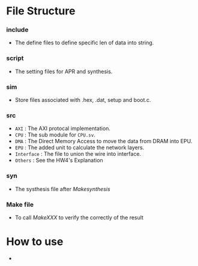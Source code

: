 # File Structure
### include
* The define files to define specific len of data into string.
### script
* The setting files for APR and synthesis.
### sim
* Store files associated with .hex, .dat, setup and boot.c.
### src
* `AXI` : The AXI protocal implementation.
* `CPU` : The sub module for `CPU.sv`.
* `DMA` : The Direct Memory Access to move the data from DRAM into EPU.
* `EPU` : The added unit to calculate the network layers.
* `Interface` : The file to union the wire into interface.
* `Others` : See the HW4's Explanation
### syn
* The systhesis file after $Make synthesis$
### Make file
* To call $Make XXX$ to verify the correctly of the result

# How to use
* 
